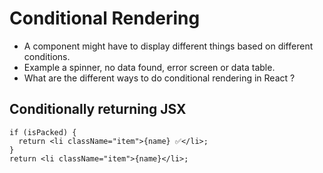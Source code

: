 # Conditional Rendering

- A component might have to display different things based on different conditions.
- Example a spinner, no data found, error screen or data table.
- What are the different ways to do conditional rendering in React ?



## Conditionally returning JSX 

```tsx
if (isPacked) {
  return <li className="item">{name} ✅</li>;
}
return <li className="item">{name}</li>;
```

